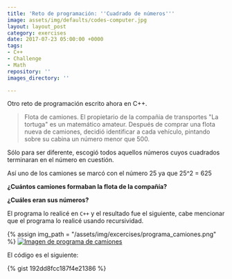 ```yaml
---
title: 'Reto de programación: ''Cuadrado de números'''
image: assets/img/defaults/codes-computer.jpg
layout: layout_post
category: exercises
date: 2017-07-23 05:00:00 +0000
tags:
- C++
- Challenge
- Math
repository: ''
images_directory: ''

---
```

Otro reto de programación escrito ahora en C++.

> Flota de camiones. El propietario de la compañia de transportes "La tortuga" es un matemático amateur. Después de comprar una flota nueva de camiones, decidió identificar a cada vehículo, pintando sobre su cabina un número menor que 500.
> 
Sólo para ser diferente, escogió todos aquellos números cuyos cuadrados terminaran en el número en cuestión.
> 
Así uno de los camiones se marcó con el número 25 ya que 25^2 = 625 
>
**¿Cuántos camiones formaban la flota de la compañía?**
>
**¿Cuáles eran sus números?**

El programa lo realicé en `C++` y el resultado fue el siguiente, cabe mencionar que el programa lo realicé usando recursividad.

{% assign img_path = "/assets/img/excercises/programa_camiones.png" %}
<a href="{{ site.baseurl }}{{ img_path }}"><img class="img__responsive" src="{{ site.baseurl}}{{ img_path }}" alt="Imagen de programa de camiones"></a>

El código es el siguiente:

{% gist 192dd8fcc187f4e21386 %}